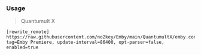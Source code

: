 ### Usage
> Quantumult X
```
[rewrite_remote]
https://raw.githubusercontent.com/no2key/Emby/main/QuantumultX/emby.conf, tag=Emby Premiere, update-interval=86400, opt-parser=false, enabled=true
```
